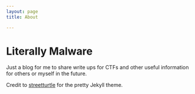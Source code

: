 ```yaml
---
layout: page 
title: About

---
```


# Literally Malware

Just a blog for me to share write ups for CTFs and other useful information for others or myself in the future.

Credit to [streetturtle](https://github.com/streetturtle/jekyll-clean-dark) for the pretty Jekyll theme.